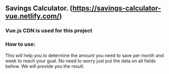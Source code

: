 ## Savings Calculator. (https://savings-calculator-vue.netlify.com/)
### Vue.js CDN is used for this project

### How to use:
This will help you to determine the amount you need to save per month and week to reach your goal. No need to worry just put the data on all fields bellow. We will provide you the result.

